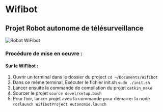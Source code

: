 # Wifibot

## Projet Robot autonome de télésurveillance

![Robot WiFibot](https://www.wifibot.com/wa_images/grasse_1.jpg?v=1gvaa1v)

### Procédure de mise en oeuvre :

#### Sur le WiFibot :

1. Ouvrir un terminal dans le dossier du project `cd ~/Documents/Wifibot`
2.  Dans ce même terminal, Exécuter le fichier init.sh `sudo ./init.sh`
3.  Lancer ensuite la commande de compilation du projet  `catkin_make`
4.  Sourcer le projet `source devel/setup.bash`
5.  Pour finir, lancer projet avec la commande pour démarrer la node  `roslaunch WifibotProject Autonomie.launch`
